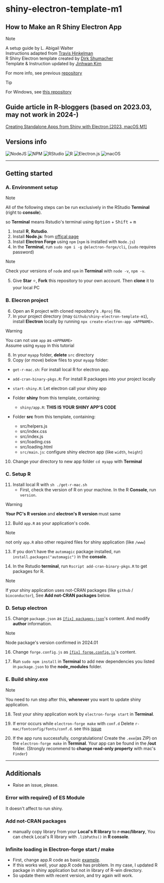 # shiny-electron-template-m1

## How to Make an R Shiny Electron App

> [!NOTE] 
>
> A setup guide by L. Abigail Walter <br>
> Instructions adapted from <a href="https://www.travishinkelman.com/post/deploy-shiny-electron/">Travis Hinkelman</a> <br>
> R Shiny Electron template created by <a href="https://github.com/dirkschumacher/r-shiny-electron">Dirk Shumacher</a> <br>
> Template & Instruction updated by <a href="https://github.com/jhk0530" target = "_blank">Jinhwan Kim</a> <br>
> 
> For more info, see previous <a href = "https://github.com/lawalter/r-shiny-electron-app" target = "_blank">repository</a> <br>

> [!TIP]
> For Windows, see <a href ='https://github.com/zarathucorp/shiny-electron-template-windows' target = "_blank">this repository</a>

## Guide article in R-bloggers (based on 2023.03, may not work in 2024-)

<a href='https://www.r-bloggers.com/2023/03/creating-standalone-apps-from-shiny-with-electron-2023-macos-m1/' target ='_blank'>Creating Standalone Apps from Shiny with Electron [2023, macOS M1]</a>

## Versions info 
![NodeJS](https://img.shields.io/badge/node.js-18.18.0-6DA55F?style=for-the-badge&logo=node.js&logoColor=white)
![NPM](https://img.shields.io/badge/NPM-10.3.0-%23CB3837.svg?style=for-the-badge&logo=npm&logoColor=white)
![RStudio](https://img.shields.io/badge/RStudio-2023.12.0-4285F4?style=for-the-badge&logo=rstudio&logoColor=white)
![R](https://img.shields.io/badge/r-4.3.2-%23276DC3.svg?style=for-the-badge&logo=r&logoColor=white)
![Electron.js](https://img.shields.io/badge/Electron-7.2.0-191970?style=for-the-badge&logo=Electron&logoColor=white) 
![macOS](https://img.shields.io/badge/macOS-14.2.1-FFFFFF?style=for-the-badge&logo=apple)

---

## Getting started

### A. Environment setup

> [!NOTE]
> All of the following steps can be run exclusively in the RStudio **Terminal** (right to **console**).
>
> so **Terminal** means Rstudio's terminal using <kbd>Option</kbd> + <kbd>Shift</kbd> + <kbd>m</kbd>

1. Install **R**, **Rstudio**.
2. Install **Node.js**: from <a href = "https://nodejs.org/en/" target = "_blank"> offical page </a>
3. Install **Electron Forge** using `npm` (`npm` is installed with `Node.js`)
4. In the **Terminal**, run `sudo npm i -g @electron-forge/cli`, (`sudo` requires password)

> [!NOTE]
> Check your versions of `node` and `npm` in **Terminal** with `node -v`, `npm -v`.

5. Give **Star** ⭐, **Fork** this repository to your own account. Then **clone** it to your local PC

### B. Elecron project

6.  Open an R project with cloned repository's `.Rproj` file.
7.  In your project directory (may `Github/shiny-electron-template-m1`), install **Electron** locally by running `npx create-electron-app <APPNAME>`.

> [!WARNING]
> You can not use `app` as `<APPNAME>` <br>
> Assume using `myapp` in this tutorial

8.  In your `myapp` folder, **delete** `src` directory
9.  Copy (or move) below files to your `myapp` folder:

-   `get-r-mac.sh`: For install local R for electron app.
-   `add-cran-binary-pkgs.R`: For install R packages into your project locally
-   `start-shiny.R`: Let electron call your shiny app

-   Folder **shiny** from this template, containing:
    -  `shiny/app.R`: **THIS IS YOUR SHINY APP'S CODE**    

-   Folder **src** from this template, containing:         
    -   src/helpers.js     
    -   src/index.css     
    -   src/index.js     
    -   src/loading.css     
    -   src/loading.html     
    - `src/main.js`: configure shiny electron app (like `width`, `height`)

10. Change your directory to new app folder `cd myapp` with **Terminal**

### C. Setup R 

11. Install local R with `sh ./get-r-mac.sh`
    -   First, check the version of R on your machine. In the R **Console**, run `version`.

> [!WARNING]
> **Your PC's R version** and **electron's R version** must same

12. Build `app.R` as your application's code.

> [!NOTE]
> not only `app.R` also other required files for shiny application (like `/www`)

13. If you don't have the `automagic` package installed, run `install.packages("automagic")` in the **console**.

14. In the Rstudio **terminal**, run `Rscript add-cran-binary-pkgs.R` to get packages for R.

> [!NOTE]
> If your shiny application uses not-CRAN packages (like `github` / `bioconductor`), See **Add not-CRAN packages** below.
> 

### D. Setup electron

15. Change `package.json` as <a target = "_blank" href='%5Bfix%5D%20package-json'>`[fix] packages-json`</a>'s content. And modify **author** information.

> [!NOTE]
> Node package's version confirmed in 2024.01

16. Change `forge.config.js` as <a target = "_blank" href = '/%5Bfix%5D%20forge.config.js'>`[fix] forge.config.js`</a>'s content. 

17. Run `sudo npm install` in **Terminal** to add new dependencies you listed in `package.json` to the **node_modules** folder.

### E. Build shiny.exe

> [!NOTE]
> You need to run step after this, **whenever** you want to update shiny application.

18. Test your shiny application work by `electron-forge start` in **Terminal**.

19. If error occurs while `electron-forge make` with `conf.d` Delete `r-mac/fontconfig/fonts/conf.d`. see this [issue](https://github.com/zarathucorp/shiny-electron-template-m1/issues/5)

20. If the app runs successfully, congratulations! Create the `.exe`(as ZIP) on the `electron-forge make` in **Terminal**. Your app can be found in the **/out** folder. (Strongly recommend to **change read-only property** with mac's `Finder`)

------------------------------------------------------------------------

## Additionals

- Raise an issue, please.

### Error with require() of ES Module

It doesn't affect to run shiny.

### Add not-CRAN packages

- manually copy library from your **Local's R library** to **r-mac/library**, You can check Local's R library with `.libPaths()` in **R console**.

### Infinite loading in Electron-forge start / make

- First, change app.R code as basic [example](https://github.com/rstudio/shiny/blob/main/inst/examples/01_hello/app.R).
- If this works well, your app.R code has problem. In my case, I updated R package in shiny application but not in library of R-win directory. 
- So update them with recent version, and try again will work.  
